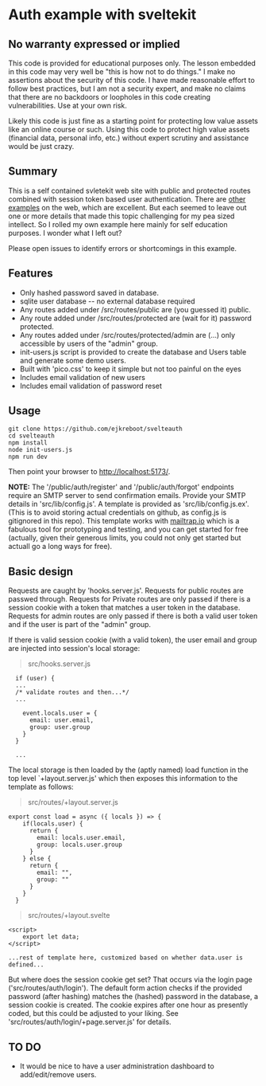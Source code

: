 # Auth example with sveltekit

## No warranty expressed or implied

This code is provided for educational purposes only. The lesson embedded in this code may very well be "this is how not 
to do things." I make no assertions about the security of this code. I have made reasonable effort to follow best practices, 
but I am not a security expert, and make no claims that there are no backdoors or loopholes in this code creating 
vulnerabilities. Use at your own risk.

Likely this code is just fine as a starting point for protecting low value assets like an online course or such. Using 
this code to protect high value assets (financial data, personal info, etc.) without expert scrutiny and assistance would 
be just crazy.

## Summary

This is a self contained svletekit web site with public and protected routes combined with session token based user 
authentication. There are [other](https://joyofcode.xyz/sveltekit-authentication-using-cookies) [examples](https://blog.logrocket.com/authentication-svelte-using-cookies/) on the web, which are excellent.  But each seemed to leave out one or more details 
that made this topic challenging for my pea sized intellect. So I rolled my own example here mainly for self education 
purposes. I wonder what I left out?

Please open issues to identify errors or shortcomings in this example.

## Features

* Only hashed password saved in database.
* sqlite user database -- no external database required
* Any routes added under /src/routes/public are (you guessed it) public.
* Any route added under /src/routes/protected are (wait for it) password protected.
* Any routes added under /src/routes/protected/admin are (...) only accessible by users of the "admin" group.
* init-users.js script is provided to create the database and Users table and generate some demo users.
* Built with 'pico.css' to keep it simple but not too painful on the eyes
* Includes email validation of new users
* Includes email validation of password reset

## Usage

```
git clone https://github.com/ejkreboot/svelteauth
cd svelteauth
npm install
node init-users.js
npm run dev
```
Then point your browser to [http://localhost:5173/](http://localhost:5173/).

**NOTE:** The '/public/auth/register' and '/public/auth/forgot' endpoints require an SMTP server to 
send confirmation emails. Provide your SMTP details in 'src/lib/config.js'. A template is provided 
as 'src/lib/config.js.ex'. (This is to avoid storing actual credentials on github, as config.js is
gitignored in this repo). This template works with [mailtrap.io](https://mailtrap.io) which is a 
fabulous tool for prototyping and testing, and you can get started for free (actually, given their 
generous limits, you could not only get started but actuall go a long ways for free). 

## Basic design

Requests are caught by 'hooks.server.js'. Requests for public routes are passwed through. Requests for 
Private routes are only passed if there is a session cookie with a token that matches a user token 
in the database. Requests for admin routes are only passed if there is both a valid user token and if 
the user is part of the "admin" group.

If there is valid session cookie (with a valid token), the user email and group are injected into session's 
local storage:

> src/hooks.server.js
```
  if (user) {
  ... 
  /* validate routes and then...*/
  ...

    event.locals.user = {
      email: user.email,
      group: user.group
    }
  }
 
  ...

```

The local storage is then loaded by the (aptly named) load function in the top level `+layout.server.js' which 
then exposes this information to the template as follows:

> src/routes/+layout.server.js
```
export const load = async ({ locals }) => {
    if(locals.user) {
      return {
        email: locals.user.email,
        group: locals.user.group
      }  
    } else {
      return {
        email: "",
        group: ""
      }  
    }
  }
```

>src/routes/+layout.svelte
```
<script>
    export let data;
</script>

...rest of template here, customized based on whether data.user is defined...

```

But where does the session cookie get set? That occurs via the login page ('src/routes/auth/login'). 
The default form action checks if the provided password (after hashing) matches the (hashed) password 
in the database, a session cookie is created. The cookie expires after one hour as presently coded, 
but this could be adjusted to your liking. See 'src/routes/auth/login/+page.server.js' for details.

## TO DO

* It would be nice to have a user administration dashboard to add/edit/remove users.


